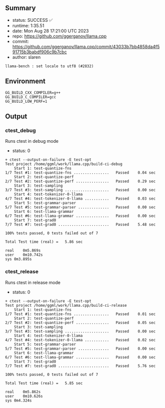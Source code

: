 ## Summary

- status:  SUCCESS ✅
- runtime: 1:35.51
- date:    Mon Aug 28 17:21:00 UTC 2023
- repo:    https://github.com/ggerganov/llama.cpp
- commit:  https://github.com/ggerganov/llama.cpp/commit/43033b7bb4858da4f591715b3babdf906c9b7cbc
- author:  slaren
```
llama-bench : set locale to utf8 (#2832)
```

## Environment

```
GG_BUILD_CXX_COMPILER=g++
GG_BUILD_C_COMPILER=gcc
GG_BUILD_LOW_PERF=1
```

## Output

### ctest_debug

Runs ctest in debug mode
- status: 0
```
+ ctest --output-on-failure -E test-opt
Test project /home/ggml/work/llama.cpp/build-ci-debug
    Start 1: test-quantize-fns
1/7 Test #1: test-quantize-fns ................   Passed    0.04 sec
    Start 2: test-quantize-perf
2/7 Test #2: test-quantize-perf ...............   Passed    0.29 sec
    Start 3: test-sampling
3/7 Test #3: test-sampling ....................   Passed    0.00 sec
    Start 4: test-tokenizer-0-llama
4/7 Test #4: test-tokenizer-0-llama ...........   Passed    0.03 sec
    Start 5: test-grammar-parser
5/7 Test #5: test-grammar-parser ..............   Passed    0.00 sec
    Start 6: test-llama-grammar
6/7 Test #6: test-llama-grammar ...............   Passed    0.00 sec
    Start 7: test-grad0
7/7 Test #7: test-grad0 .......................   Passed    5.48 sec

100% tests passed, 0 tests failed out of 7

Total Test time (real) =   5.86 sec

real	0m5.869s
user	0m10.742s
sys	0m3.895s
```

### ctest_release

Runs ctest in release mode
- status: 0
```
+ ctest --output-on-failure -E test-opt
Test project /home/ggml/work/llama.cpp/build-ci-release
    Start 1: test-quantize-fns
1/7 Test #1: test-quantize-fns ................   Passed    0.01 sec
    Start 2: test-quantize-perf
2/7 Test #2: test-quantize-perf ...............   Passed    0.05 sec
    Start 3: test-sampling
3/7 Test #3: test-sampling ....................   Passed    0.00 sec
    Start 4: test-tokenizer-0-llama
4/7 Test #4: test-tokenizer-0-llama ...........   Passed    0.02 sec
    Start 5: test-grammar-parser
5/7 Test #5: test-grammar-parser ..............   Passed    0.00 sec
    Start 6: test-llama-grammar
6/7 Test #6: test-llama-grammar ...............   Passed    0.00 sec
    Start 7: test-grad0
7/7 Test #7: test-grad0 .......................   Passed    5.76 sec

100% tests passed, 0 tests failed out of 7

Total Test time (real) =   5.85 sec

real	0m5.862s
user	0m10.626s
sys	0m4.324s
```

